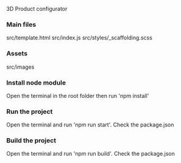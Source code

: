 3D Product configurator

### Main files
src/template.html
src/index.js
src/styles/_scaffolding.scss

### Assets
src/images

### Install node module
Open the terminal in the root folder then run 'npm install'

### Run the project
Open the terminal and run 'npm run start'. Check the package.json

### Build the project
Open the terminal and run 'npm run build'. Check the package.json


